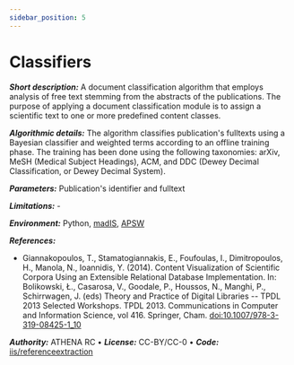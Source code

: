 ```yaml
---
sidebar_position: 5
---
```


# Classifiers

***Short description:*** A document classification algorithm that employs analysis of free text stemming from the abstracts of the publications. The purpose of applying a document classification module is to assign a scientific text to one or more predefined content classes.

***Algorithmic details:***
The algorithm classifies publication's fulltexts using a Bayesian classifier and weighted terms according to an offline training phase. The training has been done using the following taxonomies: arXiv, MeSH (Medical Subject Headings), ACM, and DDC (Dewey Decimal Classification, or Dewey Decimal System).

***Parameters:*** Publication's identifier and fulltext

***Limitations:*** -

***Environment:***
Python, [madIS](https://github.com/madgik/madis), [APSW](https://github.com/rogerbinns/apsw)

***References:***
* Giannakopoulos, T., Stamatogiannakis, E., Foufoulas, I., Dimitropoulos, H., Manola, N., Ioannidis, Y. (2014). Content Visualization of Scientific Corpora Using an Extensible Relational Database Implementation. In: Bolikowski, Ł., Casarosa, V., Goodale, P., Houssos, N., Manghi, P., Schirrwagen, J. (eds) Theory and Practice of Digital Libraries -- TPDL 2013 Selected Workshops. TPDL 2013. Communications in Computer and Information Science, vol 416. Springer, Cham. [doi:10.1007/978-3-319-08425-1_10](https://doi.org/10.1007/978-3-319-08425-1_10)

***Authority:*** ATHENA RC &bull; ***License:*** CC-BY/CC-0 &bull; ***Code:*** [iis/referenceextraction](https://github.com/openaire/iis/tree/master/iis-wf/iis-wf-referenceextraction/src/main/resources/eu/dnetlib/iis/wf/referenceextraction)
